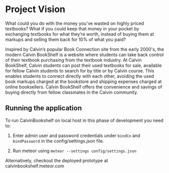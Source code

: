 # Project Vision
What could you do with the money you’ve wasted on highly priced textbooks? What if you could keep that money in your pocket by exchanging textbooks for what they’re worth, instead of buying them at markups and selling them back for 10% of what you paid?

Inspired by Calvin’s popular Book Connection site from the early 2000's, the modern Calvin BookShelf is a website where students can take back control of their textbook purchasing from the textbook industry. At Calvin BookShelf, Calvin students can post their used textbooks for sale, available for fellow Calvin students to search for by title or by Calvin course. This enables students to connect directly with each other, avoiding the used book markups charged at the bookstore and shipping expenses charged at online booksellers. Calvin BookShelf offers the convenience and savings of buying directly from fellow classmates in the Calvin community.

## Running the application
To run CalvinBookshelf on local host in this phase of development you need to:

1. Enter admin user and password credentials under `bindCn` and `bindPassword` in the config/settings.json file.

2. Run meteor using `meteor --settings config/settings.json`

Alternatively, checkout the deployed prototype at calvinbookshelf.meteor.com
